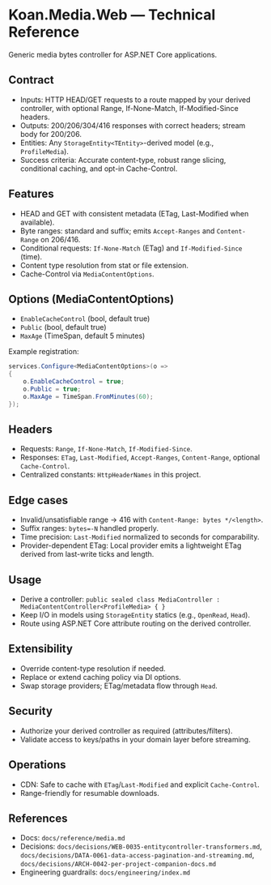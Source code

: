 # Koan.Media.Web — Technical Reference

Generic media bytes controller for ASP.NET Core applications.

## Contract
- Inputs: HTTP HEAD/GET requests to a route mapped by your derived controller, with optional Range, If-None-Match, If-Modified-Since headers.
- Outputs: 200/206/304/416 responses with correct headers; stream body for 200/206.
- Entities: Any `StorageEntity<TEntity>`-derived model (e.g., `ProfileMedia`).
- Success criteria: Accurate content-type, robust range slicing, conditional caching, and opt-in Cache-Control.

## Features
- HEAD and GET with consistent metadata (ETag, Last-Modified when available).
- Byte ranges: standard and suffix; emits `Accept-Ranges` and `Content-Range` on 206/416.
- Conditional requests: `If-None-Match` (ETag) and `If-Modified-Since` (time).
- Content type resolution from stat or file extension.
- Cache-Control via `MediaContentOptions`.

## Options (MediaContentOptions)
- `EnableCacheControl` (bool, default true)
- `Public` (bool, default true)
- `MaxAge` (TimeSpan, default 5 minutes)

Example registration:
```csharp
services.Configure<MediaContentOptions>(o =>
{
    o.EnableCacheControl = true;
    o.Public = true;
    o.MaxAge = TimeSpan.FromMinutes(60);
});
```

## Headers
- Requests: `Range`, `If-None-Match`, `If-Modified-Since`.
- Responses: `ETag`, `Last-Modified`, `Accept-Ranges`, `Content-Range`, optional `Cache-Control`.
- Centralized constants: `HttpHeaderNames` in this project.

## Edge cases
- Invalid/unsatisfiable range → 416 with `Content-Range: bytes */<length>`.
- Suffix ranges: `bytes=-N` handled properly.
- Time precision: `Last-Modified` normalized to seconds for comparability.
- Provider-dependent ETag: Local provider emits a lightweight ETag derived from last-write ticks and length.

## Usage
- Derive a controller: `public sealed class MediaController : MediaContentController<ProfileMedia> { }`
- Keep I/O in models using `StorageEntity` statics (e.g., `OpenRead`, `Head`).
- Route using ASP.NET Core attribute routing on the derived controller.

## Extensibility
- Override content-type resolution if needed.
- Replace or extend caching policy via DI options.
- Swap storage providers; ETag/metadata flow through `Head`.

## Security
- Authorize your derived controller as required (attributes/filters).
- Validate access to keys/paths in your domain layer before streaming.

## Operations
- CDN: Safe to cache with `ETag`/`Last-Modified` and explicit `Cache-Control`.
- Range-friendly for resumable downloads.

## References
- Docs: `docs/reference/media.md`
- Decisions: `docs/decisions/WEB-0035-entitycontroller-transformers.md`, `docs/decisions/DATA-0061-data-access-pagination-and-streaming.md`, `docs/decisions/ARCH-0042-per-project-companion-docs.md`
- Engineering guardrails: `docs/engineering/index.md`
